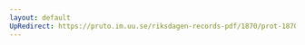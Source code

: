 ```yaml
---
layout: default
UpRedirect: https://pruto.im.uu.se/riksdagen-records-pdf/1870/prot-1870--ak--330/prot-1870--ak--330_001.pdf
---
```

